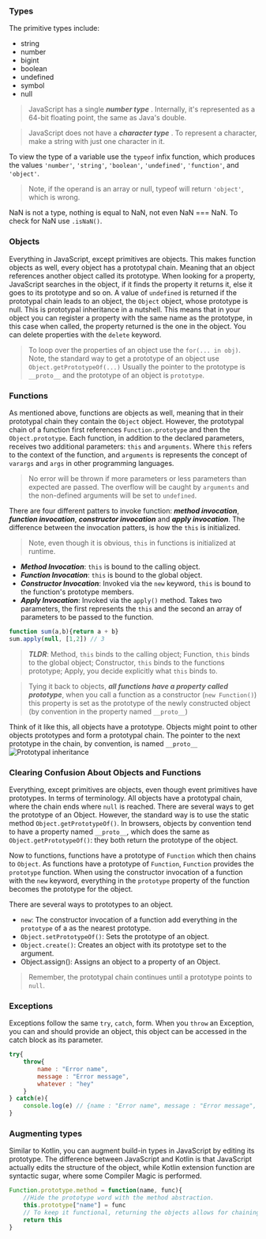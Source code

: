 ### Types
The primitive types include:

- string
- number
- bigint
- boolean
- undefined
- symbol
- null

> JavaScript has a single ***number type*** . Internally, it's represented as a 64-bit floating 
> point, the same as Java's double.

> JavaScript does not have a ***character type*** . To represent a character, make a string with just 
> one character in it.

To view the type of a variable use the `typeof` infix function, which produces the values 
`'number'`, `'string'`, `'boolean'`, `'undefined'`, `'function'`, and `'object'`. 

> Note, if the operand is an array or null, typeof will return `'object'`, which is wrong.

NaN is not a type, nothing is equal to NaN, not even NaN === NaN. To check for NaN use `.isNaN()`.

### Objects
Everything in JavaScript, except primitives are objects. 
This makes function objects as well, every object has a prototypal chain. Meaning that 
an object references another object called its prototype. When looking for a property, JavaScript 
searches in the object, if it finds the property it returns it, else it goes to its 
prototype and so on. A value of `undefined` is returned if the prototypal chain leads 
to an object, the `Object` object, whose prototype is null. This is prototypal inheritance 
in a nutshell. This means that in your object you can register a property with the same name 
as the prototype, in this case when called, the property returned is the one in the object. You can 
delete properties with the `delete` keyword. 
> To loop over the properties of an object use the `for(... in obj)`.
> Note, the standard way to get a prototype of an object use `Object.getPrototypeOf(...)` 
> Usually the pointer to the prototype is `__proto__` and the prototype of an object is `prototype`.

### Functions
As mentioned above, functions are objects as well, meaning that in their prototypal chain 
they contain the `Object` object. However, the prototypal chain of a function first references 
`Function.prototype` and then the `Object.prototype`. Each function, in addition to the 
declared parameters, receives two additional parameters: `this` and `arguments`. Where `this` refers 
to the context of the function, and `arguments` is represents the concept of `varargs` and `args` in 
other programming languages.

> No error will be thrown if more parameters or less parameters than expected are passed.
> The overflow will be caught by `arguments` and the non-defined arguments will be set to 
> `undefined`.

There are four different patters to invoke function: ***method invocation***, ***function invocation***,
***constructor invocation*** and ***apply invocation***. The difference between the invocation patters, is 
how the `this` is initialized.
> Note, even though it is obvious, `this` in functions is initialized at runtime. 
- ***Method Invocation***: `this` is bound to the calling object.
- ***Function Invocation***: `this` is bound to the global object.
- ***Constructor Invocation***: Invoked via the `new` keyword, `this` is bound to the function's prototype members.
- ***Apply Invocation***: Invoked via the `apply()` method. Takes two parameters, the first represents the `this`  and the second 
an array of parameters to be passed to the function.

```javascript
function sum(a,b){return a + b}
sum.apply(null, [1,2]) // 3
```
> ***TLDR***: Method, `this` binds to the calling object; Function, `this` binds to the global object; Constructor, `this` binds to the functions prototype; Apply, you decide explicitly what `this` binds to. 

> Tying it back to objects, ***all functions have a property called prototype***, when you call a function as a constructor 
> (`new Function()`) this property is set as the prototype of the newly constructed object (by 
> convention in the property named `__proto__`)

Think of it like this, all objects have a prototype. 
Objects might point to other objects prototypes and form a prototypal chain.
The pointer to the next prototype in the chain, by convention, is named `__proto__`
![Prototypal inheritance](https://developer.mozilla.org/en-US/docs/Learn/JavaScript/Objects/Object_prototypes/mydate-prototype-chain.svg)

### Clearing Confusion About Objects and Functions
Everything, except primitives are objects, even though event primitives have prototypes. In terms of terminology. All objects have a 
prototypal chain, where the chain ends where `null` is reached. There are several ways to get the prototype of an Object. However, the 
standard way is to use the static method `Object.getPrototypeOf()`. In browsers, objects by convention tend to have a property named 
`__proto__`, which does the same as `Object.getPrototypeOf()`: they both return the prototype of the object.

Now to functions, functions have a prototype of `Function` which then chains to `Object`. As functions have a prototype of `Function`, 
`Function` provides the `prototype` function. When using the constructor invocation of a function with the `new` keyword, everything in the 
`prototype` property of the function becomes the prototype for the object.

There are several ways to prototypes to an object. 
- `new`: The constructor invocation of a function add everything in the `prototype` of a as the nearest prototype.
- `Object.setPrototypeOf()`: Sets the prototype of an object.
- `Object.create()`: Creates an object with its prototype set to the argument.
- Object.assign(): Assigns an object to a property of an Object.

> Remember, the prototypal chain continues until a prototype points to `null`.

### Exceptions
Exceptions follow the same `try`, `catch`, form. When you `throw` an Exception, you can and should 
provide an object, this object can be accessed in the catch block as its parameter.
```javascript
try{
    throw{
        name : "Error name",
        message : "Error message",
        whatever : "hey"
    }
} catch(e){
    console.log(e) // {name : "Error name", message : "Error message", whatever : "hey"}
}
```
### Augmenting types
Similar to Kotlin, you can augment build-in types in JavaScript by editing its prototype. The difference 
between JavaScript and Kotlin is that JavaScript actually edits the structure of the object, while Kotlin 
extension function are syntactic sugar, where some Compiler Magic is performed. 
```javascript
Function.prototype.method = function(name, func){
    //Hide the prototype word with the method abstraction.
    this.prototype["name"] = func
    // To keep it functional, returning the objects allows for chaining.
    return this
}
```

